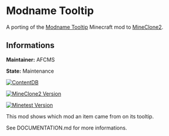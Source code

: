 # Modname Tooltip

A porting of the [Modname Tooltip](https://www.curseforge.com/minecraft/mc-mods/mod-name-tooltip) Minecraft mod to [MineClone2](https://content.minetest.net/packages/Wuzzy/mineclone2/).

## Informations

**Maintainer:** AFCMS

**State:** Maintenance

[![ContentDB](https://content.minetest.net/packages/mineclone2-mods/modname_tooltip/shields/title/)](https://content.minetest.net/packages/mineclone2-mods/modname_tooltip/)

[![MineClone2 Version](https://img.shields.io/badge/MineClone2-0.72.1-green)](https://git.minetest.land/MineClone2/MineClone2)

[![Minetest Version](https://img.shields.io/badge/Minetest-5.4.1-green)](https://github.com/minetest/minetest/releases/tag/5.4.1)

This mod shows which mod an item came from on its tooltip.

See DOCUMENTATION.md for more informations.

